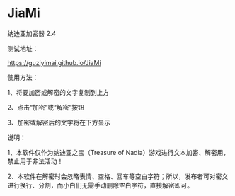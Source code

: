 # JiaMi
纳迪亚加密器 2.4

测试地址：

https://guziyimai.github.io/JiaMi

使用方法：

1、将要加密或解密的文字复制到上方

2、点击“加密”或“解密”按钮

3、加密或解密后的文字将在下方显示


说明：

1、本软件仅作为纳迪亚之宝（Treasure of Nadia）游戏进行文本加密、解密用，禁止用于非法活动！

2、本软件在解密时会忽略表情、空格、回车等空白字符；所以，发布者可对密文进行换行、分割，而小白们无需手动删除空白字符，直接解密即可。
